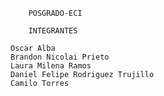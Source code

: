 		POSGRADO-ECI

		INTEGRANTES

	Oscar Alba
	Brandon Nicolai Prieto
	Laura Milena Ramos
	Daniel Felipe Rodriguez Trujillo
	Camilo Torres
	
	
